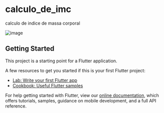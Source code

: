 # calculo_de_imc

calculo de indice de massa corporal

![image](https://user-images.githubusercontent.com/24196749/126932179-d6905aa8-622d-435c-b8d7-ab5f3c2f70aa.png)



## Getting Started

This project is a starting point for a Flutter application.

A few resources to get you started if this is your first Flutter project:

- [Lab: Write your first Flutter app](https://flutter.dev/docs/get-started/codelab)
- [Cookbook: Useful Flutter samples](https://flutter.dev/docs/cookbook)

For help getting started with Flutter, view our
[online documentation](https://flutter.dev/docs), which offers tutorials,
samples, guidance on mobile development, and a full API reference.
